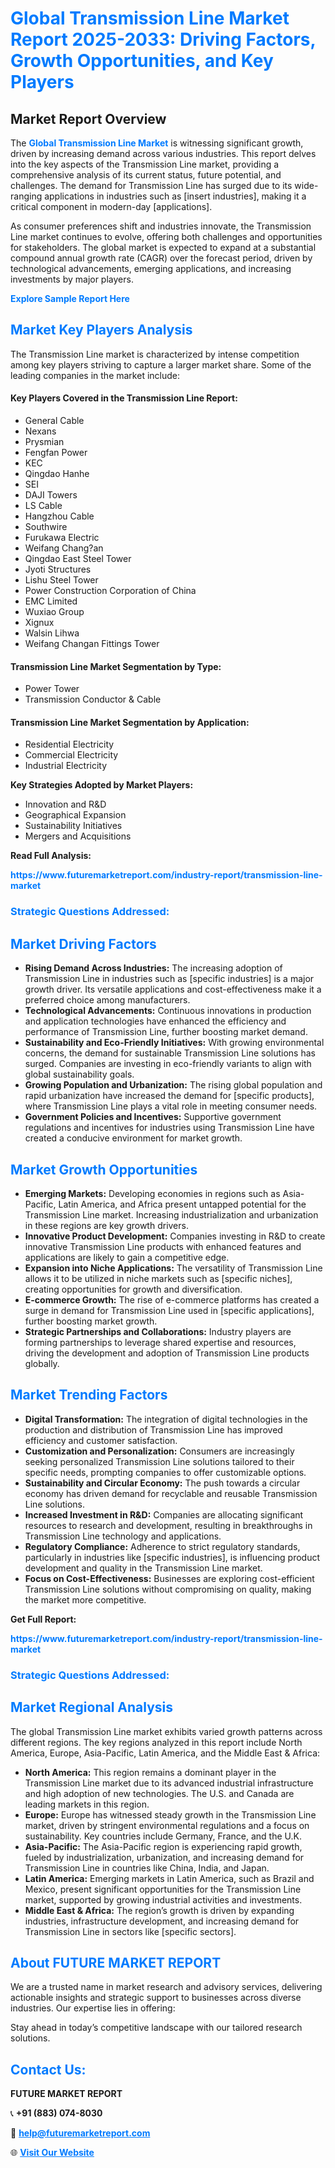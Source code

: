 <h1 style="color: #007BFF;">Global Transmission Line Market Report 2025-2033: Driving Factors, Growth Opportunities, and Key Players</h1>

<section id="overview">
<h2>Market Report Overview</h2>
<p>The <a href="https://www.futuremarketreport.com/industry-report/transmission-line-market" style="color: #007BFF; text-decoration: none;"><strong>Global Transmission Line Market</strong></a> is witnessing significant growth, driven by increasing demand across various industries. This report delves into the key aspects of the Transmission Line market, providing a comprehensive analysis of its current status, future potential, and challenges. The demand for Transmission Line has surged due to its wide-ranging applications in industries such as [insert industries], making it a critical component in modern-day [applications].</p>
<p>As consumer preferences shift and industries innovate, the Transmission Line market continues to evolve, offering both challenges and opportunities for stakeholders. The global market is expected to expand at a substantial compound annual growth rate (CAGR) over the forecast period, driven by technological advancements, emerging applications, and increasing investments by major players.</p>
</section>

<section id="overview">
<p><a href="https://www.futuremarketreport.com/request-sample/reportId=64352" style="color: #007BFF; text-decoration: none;"><strong>Explore Sample Report Here</strong></a></p>
</section>

<section id="key-players">
<h2 style="color: #007BFF;">Market Key Players Analysis</h2>
<p>The Transmission Line market is characterized by intense competition among key players striving to capture a larger market share. Some of the leading companies in the market include:</p>
<h4>Key Players Covered in the Transmission Line Report:</h4>
<ul><li>General Cable</li><li>Nexans</li><li>Prysmian</li><li>Fengfan Power</li><li>KEC</li><li>Qingdao Hanhe</li><li>SEI</li><li>DAJI Towers</li><li>LS Cable</li><li>Hangzhou Cable</li><li>Southwire</li><li>Furukawa Electric</li><li>Weifang Chang?an</li><li>Qingdao East Steel Tower</li><li>Jyoti Structures</li><li>Lishu Steel Tower</li><li>Power Construction Corporation of China</li><li>EMC Limited</li><li>Wuxiao Group</li><li>Xignux</li><li>Walsin Lihwa</li><li>Weifang Changan Fittings Tower</li></ul>
<h4>Transmission Line Market Segmentation by Type:</h4>
<ul><li>Power Tower</li><li>Transmission Conductor &amp; Cable</li></ul>

<h4>Transmission Line Market Segmentation by Application:</h4>
<ul><li>Residential Electricity</li><li>Commercial Electricity</li><li>Industrial Electricity</li></ul>
<p><strong>Key Strategies Adopted by Market Players:</strong></p>
<ul>
<li>Innovation and R&D</li>
<li>Geographical Expansion</li>
<li>Sustainability Initiatives</li>
<li>Mergers and Acquisitions</li>
</ul>
</section>

<section>
<p><strong>Read Full Analysis: </strong></p><a href="https://www.futuremarketreport.com/industry-report/transmission-line-market" style="color: #007BFF; text-decoration: none;"><strong>https://www.futuremarketreport.com/industry-report/transmission-line-market</strong></a>
<h3 style="color: #007BFF;">Strategic Questions Addressed:</h3>
</section>

<section id="driving-factors">
<h2 style="color: #007BFF;">Market Driving Factors</h2>
<ul>
<li><strong>Rising Demand Across Industries:</strong> The increasing adoption of Transmission Line in industries such as [specific industries] is a major growth driver. Its versatile applications and cost-effectiveness make it a preferred choice among manufacturers.</li>
<li><strong>Technological Advancements:</strong> Continuous innovations in production and application technologies have enhanced the efficiency and performance of Transmission Line, further boosting market demand.</li>
<li><strong>Sustainability and Eco-Friendly Initiatives:</strong> With growing environmental concerns, the demand for sustainable Transmission Line solutions has surged. Companies are investing in eco-friendly variants to align with global sustainability goals.</li>
<li><strong>Growing Population and Urbanization:</strong> The rising global population and rapid urbanization have increased the demand for [specific products], where Transmission Line plays a vital role in meeting consumer needs.</li>
<li><strong>Government Policies and Incentives:</strong> Supportive government regulations and incentives for industries using Transmission Line have created a conducive environment for market growth.</li>
</ul>
</section>

<section id="growth-opportunities">
<h2 style="color: #007BFF;">Market Growth Opportunities</h2>
<ul>
<li><strong>Emerging Markets:</strong> Developing economies in regions such as Asia-Pacific, Latin America, and Africa present untapped potential for the Transmission Line market. Increasing industrialization and urbanization in these regions are key growth drivers.</li>
<li><strong>Innovative Product Development:</strong> Companies investing in R&D to create innovative Transmission Line products with enhanced features and applications are likely to gain a competitive edge.</li>
<li><strong>Expansion into Niche Applications:</strong> The versatility of Transmission Line allows it to be utilized in niche markets such as [specific niches], creating opportunities for growth and diversification.</li>
<li><strong>E-commerce Growth:</strong> The rise of e-commerce platforms has created a surge in demand for Transmission Line used in [specific applications], further boosting market growth.</li>
<li><strong>Strategic Partnerships and Collaborations:</strong> Industry players are forming partnerships to leverage shared expertise and resources, driving the development and adoption of Transmission Line products globally.</li>
</ul>
</section>

<section id="trending-factors">
<h2 style="color: #007BFF;">Market Trending Factors</h2>
<ul>
<li><strong>Digital Transformation:</strong> The integration of digital technologies in the production and distribution of Transmission Line has improved efficiency and customer satisfaction.</li>
<li><strong>Customization and Personalization:</strong> Consumers are increasingly seeking personalized Transmission Line solutions tailored to their specific needs, prompting companies to offer customizable options.</li>
<li><strong>Sustainability and Circular Economy:</strong> The push towards a circular economy has driven demand for recyclable and reusable Transmission Line solutions.</li>
<li><strong>Increased Investment in R&D:</strong> Companies are allocating significant resources to research and development, resulting in breakthroughs in Transmission Line technology and applications.</li>
<li><strong>Regulatory Compliance:</strong> Adherence to strict regulatory standards, particularly in industries like [specific industries], is influencing product development and quality in the Transmission Line market.</li>
<li><strong>Focus on Cost-Effectiveness:</strong> Businesses are exploring cost-efficient Transmission Line solutions without compromising on quality, making the market more competitive.</li>
</ul>
</section>

<section>
<p><strong>Get Full Report: </strong></p><a href="https://www.futuremarketreport.com/industry-report/transmission-line-market" style="color: #007BFF; text-decoration: none;"><strong>https://www.futuremarketreport.com/industry-report/transmission-line-market</strong></a>
<h3 style="color: #007BFF;">Strategic Questions Addressed:</h3>
</section>


<section id="regional-analysis">
<h2 style="color: #007BFF;">Market Regional Analysis</h2>
<p>The global Transmission Line market exhibits varied growth patterns across different regions. The key regions analyzed in this report include North America, Europe, Asia-Pacific, Latin America, and the Middle East & Africa:</p>
<ul>
<li><strong>North America:</strong> This region remains a dominant player in the Transmission Line market due to its advanced industrial infrastructure and high adoption of new technologies. The U.S. and Canada are leading markets in this region.</li>
<li><strong>Europe:</strong> Europe has witnessed steady growth in the Transmission Line market, driven by stringent environmental regulations and a focus on sustainability. Key countries include Germany, France, and the U.K.</li>
<li><strong>Asia-Pacific:</strong> The Asia-Pacific region is experiencing rapid growth, fueled by industrialization, urbanization, and increasing demand for Transmission Line in countries like China, India, and Japan.</li>
<li><strong>Latin America:</strong> Emerging markets in Latin America, such as Brazil and Mexico, present significant opportunities for the Transmission Line market, supported by growing industrial activities and investments.</li>
<li><strong>Middle East & Africa:</strong> The region’s growth is driven by expanding industries, infrastructure development, and increasing demand for Transmission Line in sectors like [specific sectors].</li>
</ul>
</section>

<footer>
<h2 style="color: #007BFF;">About FUTURE MARKET REPORT</h2>
<p>We are a trusted name in market research and advisory services, delivering actionable insights and strategic support to businesses across diverse industries. Our expertise lies in offering:</p>

<p>Stay ahead in today’s competitive landscape with our tailored research solutions.</p>

<h2 style="color: #007BFF;">Contact Us:</h2>
<p><strong>FUTURE MARKET REPORT</strong></p>
<p>📞 <strong>+91 (883) 074-8030</strong></p>
<p>📧 <strong><a href="mailto:help@futuremarketreport.com" style="color: #007BFF;">help@futuremarketreport.com</a></strong></p>
<p>🌐 <strong><a href="https://www.futuremarketreport.com/" style="color: #007BFF;">Visit Our Website</a></strong></p>
</footer>